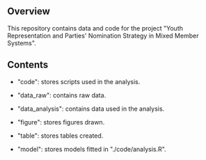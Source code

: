 ## Overview

This repository contains data and code for the project "Youth Representation and Parties' Nomination Strategy in Mixed Member Systems".

## Contents

-   "code": stores scripts used in the analysis.

-   "data_raw": contains raw data.

-   "data_analysis": contains data used in the analysis.

-   "figure": stores figures drawn.

-   "table": stores tables created.

-   "model": stores models fitted in "./code/analysis.R".
